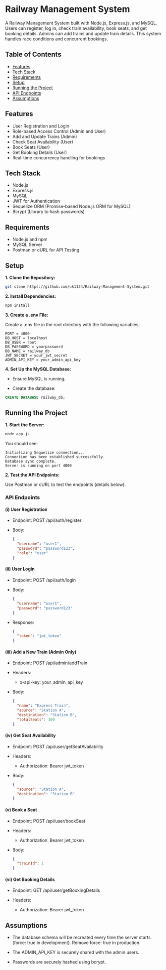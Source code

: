 # Railway Management System

A Railway Management System built with Node.js, Express.js, and MySQL. Users can register, log in, check train availability, book seats, and get booking details. Admins can add trains and update train details. This system handles race conditions and concurrent bookings.

## Table of Contents

- [Features](#features)
- [Tech Stack](#tech-stack)
- [Requirements](#requirements)
- [Setup](#setup)
- [Running the Project](#running-the-project)
- [API Endpoints](#api-endpoints)
- [Assumptions](#assumptions)

## Features

- User Registration and Login
- Role-based Access Control (Admin and User)
- Add and Update Trains (Admin)
- Check Seat Availability (User)
- Book Seats (User)
- Get Booking Details (User)
- Real-time concurrency handling for bookings

## Tech Stack

- Node.js
- Express.js
- MySQL
- JWT for Authentication
- Sequelize ORM (Promise-based Node.js ORM for MySQL)
- Bcrypt (Library to hash passwords)

## Requirements

- Node.js and npm
- MySQL Server
- Postman or cURL for API Testing

## Setup

**1. Clone the Repository:**

```bash
git clone https://github.com/uk1124/Railway-Management-System.git
```

**2. Install Dependencies:**

```bash
npm install
```

**3. Create a .env File:**

Create a .env file in the root directory with the following variables:

    PORT = 4000
    DB_HOST = localhost
    DB_USER = root
    DB_PASSWORD = yourpassword
    DB_NAME = railway_db
    JWT_SECRET = your_jwt_secret
    ADMIN_API_KEY = your_admin_api_key

**4. Set Up the MySQL Database:**

- Ensure MySQL is running.

- Create the database:

```sql
CREATE DATABASE railway_db;
```

## Running the Project

**1. Start the Server:**

```bash
node app.js
```

You should see:

    Initializing Sequelize connection...
    Connection has been established successfully.
    Database sync complete.
    Server is running on port 4000

**2. Test the API Endpoints:**

Use Postman or cURL to test the endpoints (details below).

### API Endpoints

#### (i) User Registration

- Endpoint: POST /api/auth/register

- Body:

  ```json
  {
    "username": "user1",
    "password": "password123",
    "role": "user"
  }
  ```

#### (ii) User Login

- Endpoint: POST /api/auth/login

- Body:

  ```json
  {
    "username": "user1",
    "password": "password123"
  }
  ```

- Response:

  ```json
  {
    "token": "jwt_token"
  }
  ```

#### (iii) Add a New Train (Admin Only)

- Endpoint: POST /api/admin/addTrain

- Headers:

  - x-api-key: your_admin_api_key

- Body:

  ```json
  {
    "name": "Express Train",
    "source": "Station A",
    "destination": "Station B",
    "totalSeats": 100
  }
  ```

#### (iv) Get Seat Availability

- Endpoint: POST /api/user/getSeatAvailability

- Headers:

  - Authorization: Bearer jwt_token

- Body:

  ```json
  {
    "source": "Station A",
    "destination": "Station B"
  }
  ```

#### (v) Book a Seat

- Endpoint: POST /api/user/bookSeat

- Headers:

  - Authorization: Bearer jwt_token

- Body:

  ```json
  {
    "trainId": 1
  }
  ```

#### (vi) Get Booking Details

- Endpoint: GET /api/user/getBookingDetails

- Headers:

  - Authorization: Bearer jwt_token

## Assumptions

- The database schema will be recreated every time the server starts (force: true in development). Remove force: true in production.

- The ADMIN_API_KEY is securely shared with the admin users.

- Passwords are securely hashed using bcrypt.
